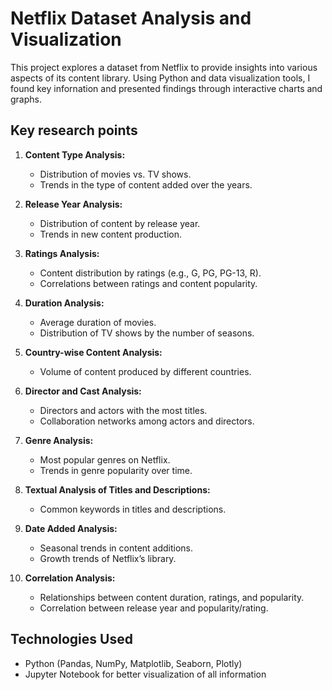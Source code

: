# Netflix Dataset Analysis and Visualization

This project explores a dataset from Netflix to provide insights into various aspects of its content library. Using Python and data visualization tools, I found key infornation and presented findings through interactive charts and graphs.

## Key research points

1. **Content Type Analysis:**
   - Distribution of movies vs. TV shows.
   - Trends in the type of content added over the years.

2. **Release Year Analysis:**
   - Distribution of content by release year.
   - Trends in new content production.

3. **Ratings Analysis:**
   - Content distribution by ratings (e.g., G, PG, PG-13, R).
   - Correlations between ratings and content popularity.

4. **Duration Analysis:**
   - Average duration of movies.
   - Distribution of TV shows by the number of seasons.

5. **Country-wise Content Analysis:**
   - Volume of content produced by different countries.

6. **Director and Cast Analysis:**
   - Directors and actors with the most titles.
   - Collaboration networks among actors and directors.

7. **Genre Analysis:**
   - Most popular genres on Netflix.
   - Trends in genre popularity over time.

8. **Textual Analysis of Titles and Descriptions:**
   - Common keywords in titles and descriptions.

9. **Date Added Analysis:**
   - Seasonal trends in content additions.
   - Growth trends of Netflix’s library.

10. **Correlation Analysis:**
    - Relationships between content duration, ratings, and popularity.
    - Correlation between release year and popularity/rating.
      
## Technologies Used

- Python (Pandas, NumPy, Matplotlib, Seaborn, Plotly)
- Jupyter Notebook for better visualization of all information


